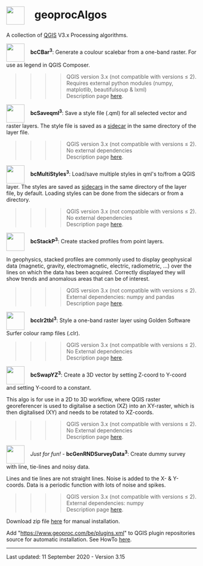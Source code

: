 <h1><img src="https://www.geoproc.com/be/img/geoproc.png" width="48" height="48" align="absmiddle" />&nbsp;&nbsp;&nbsp;&nbsp;geoprocAlgos</h1>
<p>A collection of <a href="https://qgis.org/en/site/" target="_blank">QGIS</a> V3.x Processing algorithms.</p>

<p><img src="https://www.geoproc.com/be/img/bcCbar.png" width="48" height="48" align="absmiddle" />&nbsp;&nbsp;&nbsp;&nbsp;<strong>bcCBar<sup>3</sup></strong>: Generate a coulour scalebar from a one-band raster. For use as legend in QGIS Composer.</p>
<blockquote>
  <blockquote>
    <blockquote>
      <blockquote>
         <p>QGIS version 3.x (not compatible with versions &le; 2).<br />
         Requires external python modules (numpy, matplotlib, beautifulsoup &amp; lxml)<br />
         Description page <a href="https://www.geoproc.com/be/bccbar3.htm">here</a>.</p>
      </blockquote>
    </blockquote>
  </blockquote>
</blockquote>

<p><img src="https://www.geoproc.com/be/img/bcSaveqml.png" width="48" height="48" align="absmiddle" />&nbsp;&nbsp;&nbsp;&nbsp;<strong>bcSaveqml<sup>3</sup></strong>: Save a style file (.qml) for all selected vector and raster layers. The style file is saved as a <a href="https://en.wikipedia.org/wiki/Sidecar_file" target="_blank">sidecar</a> in the same directory of the layer file.</p>
<blockquote>
  <blockquote>
    <blockquote>
      <blockquote>
        <p>QGIS version 3.x (not compatible with versions &le; 2).<br />
        No external dependencies<br />
        Description page <a href="https://www.geoproc.com/be/bcSaveqml3.htm">here</a>.</p>
      </blockquote>
    </blockquote>
  </blockquote>
</blockquote>

<p><img src="https://www.geoproc.com/be/img/bcMultiStyles.png" width="48" height="48" align="absmiddle" />&nbsp;&nbsp;&nbsp;&nbsp;<strong>bcMultiStyles<sup>3</sup></strong>: Load/save multiple styles in qml's to/from a QGIS layer. The styles are saved as <a href="https://en.wikipedia.org/wiki/Sidecar_file" target="_blank">sidecars</a> in the same directory of the layer file, by default. Loading styles can be done from the sidecars or from a directory.</p>
<blockquote>
  <blockquote>
    <blockquote>
      <blockquote>
        <p>QGIS version 3.x (not compatible with versions &le; 2).<br />
        No external dependencies<br />
        Description page <a href="https://www.geoproc.com/be/bcMultiStyles3.htm">here</a>.</p>
      </blockquote>
    </blockquote>
  </blockquote>
</blockquote>

<p><img src="https://www.geoproc.com/be/img/bcStackP.png" width="48" height="48" align="absmiddle" />&nbsp;&nbsp;&nbsp;&nbsp;<strong>bcStackP<sup>3</sup></strong>: Create stacked profiles from point layers.</p>
<p>In geophysics, stacked profiles are commonly used to display geophysical data (magnetic, gravity, electromagnetic, electric, radiometric, ...) over the lines on which the data has been acquired. Correctly displayed they will show trends and anomalous areas that can be of interest.</p>
<blockquote>
  <blockquote>
    <blockquote>
      <blockquote>
        <p>QGIS version 3.x (not compatible with versions &le; 2).<br />
        External dependencies: numpy and pandas<br />
        Description page <a href="https://www.geoproc.com/be/bcStackP3.htm">here</a>.</p>
      </blockquote>
    </blockquote>
  </blockquote>
</blockquote>

<p><img src="https://www.geoproc.com/be/img/bcclr2tbl.png" width="48" height="48" align="absmiddle" />&nbsp;&nbsp;&nbsp;&nbsp;<strong>bcclr2tbl<sup>3</sup></strong>: Style a one-band raster layer using Golden Software Surfer colour ramp files (.clr).</p>
<blockquote>
  <blockquote>
    <blockquote>
      <blockquote>
        <p>QGIS version 3.x (not compatible with versions &le; 2).<br />
        No External dependencies<br />
        Description page <a href="https://www.geoproc.com/be/bcclr2tbl3.htm">here</a>.</p>
      </blockquote>
    </blockquote>
  </blockquote>
</blockquote>

<p><img src="https://www.geoproc.com/be/img/bcSwapYZ.png" width="48" height="48" align="absmiddle" />&nbsp;&nbsp;&nbsp;&nbsp;<strong>bcSwapYZ<sup>3</sup></strong>: Create a 3D vector by setting Z-coord to Y-coord and setting Y-coord to a constant.</p>
<p>This algo is for use in a 2D to 3D workflow, where QGIS raster georeferencer is used to digitalise a section (XZ) into an XY-raster, which is then digitalised (XY) and needs to be rotated to XZ-coords.</p>
<blockquote>
  <blockquote>
    <blockquote>
      <blockquote>
        <p>QGIS version 3.x (not compatible with versions &le; 2).<br />
        No External dependencies<br />
        Description page <a href="https://www.geoproc.com/be/bcSwapYZ3.htm">here</a>.</p>
      </blockquote>
    </blockquote>
  </blockquote>
</blockquote>

<p><img src="https://www.geoproc.com/be/img/bcGenRNDSurveyData.png" width="48" height="48" align="absmiddle" />&nbsp;&nbsp;&nbsp;&nbsp;<em>Just for fun!</em> - <strong>bcGenRNDSurveyData<sup>3</sup></strong>: Create dummy survey with line, tie-lines and noisy data.</p>
<p>Lines and tie lines are not straight lines. Noise is added to the X- &amp; Y-coords. Data is a periodic function with lots of noise and spikes.</p>
<blockquote>
  <blockquote>
    <blockquote>
      <blockquote>
        <p>QGIS version 3.x (not compatible with versions &le; 2).<br />
        External dependencies: numpy<br />
        Description page <a href="https://www.geoproc.com/be/bcGenRNDSurveyData3.htm">here</a>.</p>
      </blockquote>
    </blockquote>
  </blockquote>
</blockquote>

Download zip file [here](https://www.geoproc.com/be/support/geoprocAlgos.zip) for manual installation.

Add "https://www.geoproc.com/be/plugins.xml" to QGIS plugin repositories source for automatic installation. See HowTo [here](https://www.geoproc.com/be/repinst3.htm).

---

Last updated: 11 September 2020 - Version 3.15
